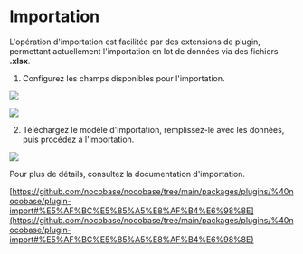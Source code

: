 # **Importation**

L'opération d'importation est facilitée par des extensions de plugin, permettant actuellement l'importation en lot de données via des fichiers **.xlsx**.

1. Configurez les champs disponibles pour l'importation.

![](https://static-docs.nocobase.com/967a130c06237e0724e5815fc3b16903.png)

![](https://static-docs.nocobase.com/0046c530677bff984db4d560956da35a.png)

2. Téléchargez le modèle d'importation, remplissez-le avec les données, puis procédez à l'importation.

![](https://static-docs.nocobase.com/1038ab1b1fcdc7ad6e5346cde27eed49.png)

Pour plus de détails, consultez la documentation d'importation.

[https://github.com/nocobase/nocobase/tree/main/packages/plugins/%40nocobase/plugin-import#%E5%AF%BC%E5%85%A5%E8%AF%B4%E6%98%8E](https://github.com/nocobase/nocobase/tree/main/packages/plugins/%40nocobase/plugin-import#%E5%AF%BC%E5%85%A5%E8%AF%B4%E6%98%8E)
